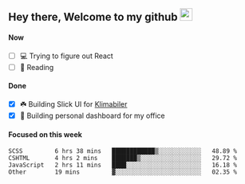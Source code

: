 ## Hey there, Welcome to my github <img src="https://media.giphy.com/media/hvRJCLFzcasrR4ia7z/giphy.gif" width="25px">

#### Now
- [ ] 💻 Trying to figure out React
- [ ] 📕 Reading

#### Done
- [x] ☘️ Building Slick UI for [Klimabiler](https://klimabiler.dk)
- [x] 🚀 Building personal dashboard for my office
 
 #### Focused on this week
<!--START_SECTION:waka-->

```text
SCSS         6 hrs 38 mins   ████████████▒░░░░░░░░░░░░   48.89 %
CSHTML       4 hrs 2 mins    ███████▒░░░░░░░░░░░░░░░░░   29.72 %
JavaScript   2 hrs 11 mins   ████░░░░░░░░░░░░░░░░░░░░░   16.18 %
Other        19 mins         ▓░░░░░░░░░░░░░░░░░░░░░░░░   02.35 %
```

<!--END_SECTION:waka-->

